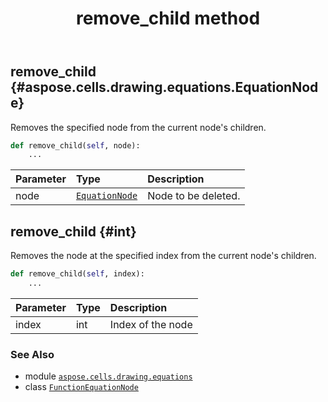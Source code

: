 ﻿---
title: remove_child method
second_title: Aspose.Cells for Python via .NET API References
description: 
type: docs
weight: 100
url: /aspose.cells.drawing.equations/functionequationnode/remove_child/
is_root: false
---

## remove_child {#aspose.cells.drawing.equations.EquationNode}

Removes the specified node from the current node's children.



```python
def remove_child(self, node):
    ...
```


| Parameter | Type | Description |
| :- | :- | :- |
| node | [`EquationNode`](/cells/python-net/aspose.cells.drawing.equations/equationnode) | Node to be deleted. |


## remove_child {#int}

Removes the node at the specified index from the current node's children.



```python
def remove_child(self, index):
    ...
```


| Parameter | Type | Description |
| :- | :- | :- |
| index | int | Index of the node |



### See Also
* module [`aspose.cells.drawing.equations`](../../)
* class [`FunctionEquationNode`](/cells/python-net/aspose.cells.drawing.equations/functionequationnode)
